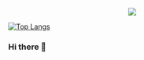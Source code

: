 <p align="center"><img src="https://github-readme-stats.vercel.app/api?username=gergeorg&show_icons=true&count_private=true&theme=dracula"></p>

[![Top Langs](https://github-readme-stats.vercel.app/api/top-langs/?username=gergeorg&theme=dracula)](https://github.com/anuraghazra/github-readme-stats)

### Hi there 👋

<!--
**gergeorg/gergeorg** is a ✨ _special_ ✨ repository because its `README.md` (this file) appears on your GitHub profile.

Here are some ideas to get you started:

- 🔭 I’m currently working on ...
- 🌱 I’m currently learning ...
- 👯 I’m looking to collaborate on ...
- 🤔 I’m looking for help with ...
- 💬 Ask me about ...
- 📫 How to reach me: ...
- 😄 Pronouns: ...
- ⚡ Fun fact: ...
-->

